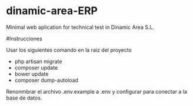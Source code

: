 # dinamic-area-ERP
Minimal web aplication for technical test in Dinamic Area S.L.

#Instrucciones

Usar los siguientes comando en la raiz del proyecto

* php artisan migrate
* composer update
* bower update
* composer dump-autoload

Renonmbrar el archivo .env.example a .env y configurar para conectar a la base de datos.
